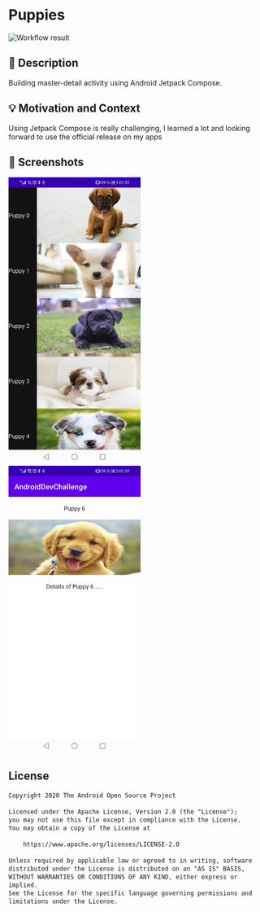 # Puppies

![Workflow result](https://github.com/moaz-cliqz/AndroidDevChallenge-JetPackCompose-1/workflows/Check/badge.svg)


## :scroll: Description
Building master-detail activity using Android Jetpack Compose.

## :bulb: Motivation and Context
Using Jetpack Compose is really challenging, I learned a lot and looking forward to use the official release on my apps

## :camera_flash: Screenshots
<img src="/results/screenshot_1.png" width="260">&emsp;<img src="/results/screenshot_2.png" width="260">

## License
```
Copyright 2020 The Android Open Source Project

Licensed under the Apache License, Version 2.0 (the "License");
you may not use this file except in compliance with the License.
You may obtain a copy of the License at

    https://www.apache.org/licenses/LICENSE-2.0

Unless required by applicable law or agreed to in writing, software
distributed under the License is distributed on an "AS IS" BASIS,
WITHOUT WARRANTIES OR CONDITIONS OF ANY KIND, either express or implied.
See the License for the specific language governing permissions and
limitations under the License.
```